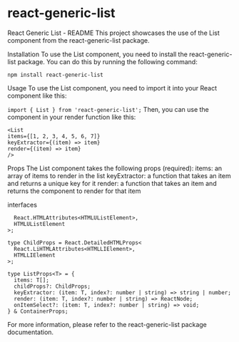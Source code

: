 # react-generic-list

React Generic List - README
This project showcases the use of the List component from the react-generic-list package.

Installation
To use the List component, you need to install the react-generic-list package. You can do this by running the following command:

`npm install react-generic-list`

Usage
To use the List component, you need to import it into your React component like this:

`import { List } from 'react-generic-list';`
Then, you can use the component in your render function like this:

```
<List
items={[1, 2, 3, 4, 5, 6, 7]}
keyExtractor={(item) => item}
render={(item) => item}
/>
```

Props
The List component takes the following props (required):
items: an array of items to render in the list
keyExtractor: a function that takes an item and returns a unique key for it
render: a function that takes an item and returns the component to render for that item

interfaces

```type ContainerProps = React.DetailedHTMLProps<
  React.HTMLAttributes<HTMLUListElement>,
  HTMLUListElement
>;

type ChildProps = React.DetailedHTMLProps<
  React.LiHTMLAttributes<HTMLLIElement>,
  HTMLLIElement
>;

type ListProps<T> = {
  items: T[];
  childProps?: ChildProps;
  keyExtractor: (item: T, index?: number | string) => string | number;
  render: (item: T, index?: number | string) => ReactNode;
  onItemSelect?: (item: T, index?: number | string) => void;
} & ContainerProps;
```

For more information, please refer to the react-generic-list package documentation.
